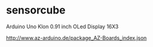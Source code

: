 # sensorcube

Arduino Uno Klon
0.91 inch OLed Display 16X3

http://www.az-arduino.de/package_AZ-Boards_index.json
